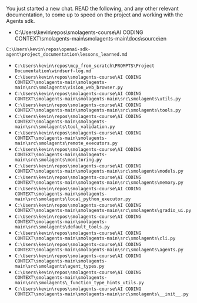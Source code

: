 You just started a new chat.  READ the following, and any other relevant documentation, to come up to speed on the project and working with the Agents sdk.

- C:\Users\kevin\repos\smolagents-course\AI CODING CONTEXT\smolagents-main\smolagents-main\docs\source\en

`C:\Users\kevin\repos\openai-sdk-agent\project_documentation\lessons_learned.md`
- `C:\Users\kevin\repos\mcp_from_scratch\PROMPTS\Project Documentation\windsurf-log.md`
- `C:\Users\kevin\repos\smolagents-course\AI CODING CONTEXT\smolagents-main\smolagents-main\src\smolagents\vision_web_browser.py`
- `C:\Users\kevin\repos\smolagents-course\AI CODING CONTEXT\smolagents-main\smolagents-main\src\smolagents\utils.py`
- `C:\Users\kevin\repos\smolagents-course\AI CODING CONTEXT\smolagents-main\smolagents-main\src\smolagents\tools.py`
- `C:\Users\kevin\repos\smolagents-course\AI CODING CONTEXT\smolagents-main\smolagents-main\src\smolagents\tool_validation.py`
- `C:\Users\kevin\repos\smolagents-course\AI CODING CONTEXT\smolagents-main\smolagents-main\src\smolagents\remote_executors.py`
- `C:\Users\kevin\repos\smolagents-course\AI CODING CONTEXT\smolagents-main\smolagents-main\src\smolagents\monitoring.py`
- `C:\Users\kevin\repos\smolagents-course\AI CODING CONTEXT\smolagents-main\smolagents-main\src\smolagents\models.py`
- `C:\Users\kevin\repos\smolagents-course\AI CODING CONTEXT\smolagents-main\smolagents-main\src\smolagents\memory.py`
- `C:\Users\kevin\repos\smolagents-course\AI CODING CONTEXT\smolagents-main\smolagents-main\src\smolagents\local_python_executor.py`
- `C:\Users\kevin\repos\smolagents-course\AI CODING CONTEXT\smolagents-main\smolagents-main\src\smolagents\gradio_ui.py`
- `C:\Users\kevin\repos\smolagents-course\AI CODING CONTEXT\smolagents-main\smolagents-main\src\smolagents\default_tools.py`
- `C:\Users\kevin\repos\smolagents-course\AI CODING CONTEXT\smolagents-main\smolagents-main\src\smolagents\cli.py`
- `C:\Users\kevin\repos\smolagents-course\AI CODING CONTEXT\smolagents-main\smolagents-main\src\smolagents\agents.py`
- `C:\Users\kevin\repos\smolagents-course\AI CODING CONTEXT\smolagents-main\smolagents-main\src\smolagents\agent_types.py`
- `C:\Users\kevin\repos\smolagents-course\AI CODING CONTEXT\smolagents-main\smolagents-main\src\smolagents\_function_type_hints_utils.py`
- `C:\Users\kevin\repos\smolagents-course\AI CODING CONTEXT\smolagents-main\smolagents-main\src\smolagents\__init__.py`
